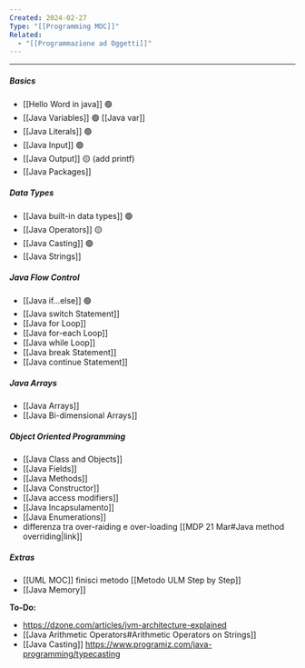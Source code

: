```yaml
---
Created: 2024-02-27
Type: "[[Programming MOC]]"
Related:
  - "[[Programmazione ad Oggetti]]"
---
```

---
##### Basics
- [[Hello Word in java]] 🟢
- [[Java Variables]] 🟢  [[Java var]] 
- [[Java Literals]] 🟢
- [[Java Input]] 🟢
- [[Java Output]] 🟡 (add printf)
- [[Java Packages]] 

##### Data Types
- [[Java built-in data types]] 🟢
- [[Java Operators]] 🟡
- [[Java Casting]] 🟢
- [[Java Strings]]

##### Java Flow Control
- [[Java if...else]] 🟢
- ﻿﻿[[Java switch Statement]]
- [[Java for Loop]]
- [[﻿﻿Java for-each Loop]]
- [[﻿﻿Java while Loop]]
- [[﻿﻿Java break Statement]]
- [[﻿﻿Java continue Statement]]

##### Java Arrays
- [[Java Arrays]]
- [[Java Bi-dimensional Arrays]]

##### Object Oriented Programming
- [[Java Class and Objects]]
- [[Java Fields]]
- [[Java Methods]]
- [[Java Constructor]]
- [[Java access modifiers]]
- [[Java Incapsulamento]]
- [[Java Enumerations]]
- differenza tra over-raiding e over-loading [[MDP 21 Mar#Java method overriding|link]]

##### Extras
- [[UML MOC]] finisci metodo [[Metodo ULM Step by Step]]
- [[Java Memory]]

**To-Do:**
- https://dzone.com/articles/jvm-architecture-explained
- [[Java Arithmetic Operators#Arithmetic Operators on Strings]]
- [[Java Casting]] https://www.programiz.com/java-programming/typecasting